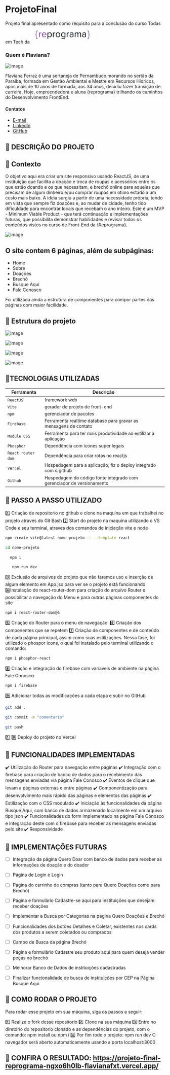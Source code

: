 # ProjetoFinal 

Projeto final apresentado como requisito para a conclusão do curso Todas em Tech da <img src="src/assets/reprograma-fundos-claros.png" alt="logo reprograma" width="200">

### Quem é Flaviana?

![image](https://github.com/FlavianaFXT/ProjetoFinal-reprograma/assets/113718720/1e13d5e7-b1b4-4701-a689-ec293ec77ea1)


Flaviana Ferraz é uma sertaneja de Pernambuco morando no sertão da Paraiba, formada em Gestão Ambiental e Mestre em Recursos Hídricos, após mais de 10 anos de formada, aos 34 anos, decidiu fazer transição de carreira. Hoje, empreendedora e aluna {reprograma} trilhando os caminhos do Desenvolvimento FrontEnd.

#### Contatos

- [E-mail](flaviferraz@yahoo.com.br)
- [LinkedIn](https://www.linkedin.com/in/flaviana-ferraz-frontend)
- [GitHub](https://github.com/flavianafxt)


## 🧠 DESCRIÇÃO DO PROJETO

## 🧠 Contexto

O objetivo aqui era criar um site responsivo usando ReactJS, de uma instituição que facilita a doação e troca de roupas e acessórios entre os que estão doando e os que necessitam, e brechó online para aqueles que precisam de algum dinheiro e/ou comprar roupas em otimo estado a um custo mais baixo.
  A ideia surgiu a partir de uma necessidade própria, tendo em vista que sempre fiz doações e, ao mudar de cidade, tenho tido dificuldade para encontrar locais que recebam o ano inteiro.
  Este é um MVP - Minimum Viable Product - que terá continuação e implementações futuras, que possibilita demonstrar habilidades e revisar todos os conteúdos vistos no curso de Front-End da {Reprograma}.

![image](https://github.com/FlavianaFXT/ProjetoFinal-reprograma/assets/113718720/c431a970-e853-4c5d-92e6-c4a53c9919ce)

## O site contem 6 páginas, além de subpáginas:

* Home
* Sobre
* Doações
* Brechó
* Busque Aqui
* Fale Conosco

Foi utilizada ainda a estrutura de componentes para compor partes das páginas com maior facilidade.

## 🧠 Estrutura do projeto


![image](https://github.com/FlavianaFXT/ProjetoFinal-reprograma/assets/113718720/7e4d2534-e0d0-4ab7-a079-f2d60cbefa0f)

![image](https://github.com/FlavianaFXT/ProjetoFinal-reprograma/assets/113718720/53c29ff7-1137-472f-9caa-1b95345f4b2f)

![image](https://github.com/FlavianaFXT/ProjetoFinal-reprograma/assets/113718720/132d0c9b-7ebf-46fb-9d78-72f3b53fd4d0)

![image](https://github.com/FlavianaFXT/ProjetoFinal-reprograma/assets/113718720/c98f1294-6a58-4dc0-8f1e-a923ece4dfbe)


## 🧠TECNOLOGIAS UTILIZADAS
| Ferramenta | Descrição |
| --- | --- |
| `ReactJS` | framework web|
| `Vite` | gerador de projeto de front-end|
| `npm` | gerenciador de pacotes|
| `Firebase` | Ferramenta realtime database para gravar as mensagens de contato|
| `Module CSS` | Ferramenta para ter mais produtividade ao estilizar a aplicação|
| `Phosphor` | Dependência com icones super legais|
| `React router dom` | Dependência para criar rotas no reactjs|
| `Vercel` | Hospedagem para a aplicação, fiz o deploy integrado com o github|
| `Github` | Hospedagem do código fonte integrado com gerenciador de versionamento|
  

## 🧠 PASSO A PASSO UTILIZADO

1️⃣ Criação de repositorio no github e clone na maquina em que trabalhei no projeto através do Git Bash
2️⃣ Start do projeto na maquina utilizando o VS Code e seu terminal, atraves dos comandos de iniciação vite e node
 
  ```bash
  npm create vite@latest nome-projeto -- --template react
  ```
   ```bash
  cd nome-projeto
   ```
  ```bash
    npm i
  ```
  ```bash
     npm run dev
  ```
  
3️⃣ Exclusão de arquivos do projeto que não faremos uso e inserção de algum elemento em App.jsx para ver se o projeto está funcionando
4️⃣Instalação do react-router-dom para criação do arquivo Router e possibilitar a navegação do Menu e para outras páginas componentes do site
   ```bash
   npm i react-router-dom@6
   ``` 
5️⃣ Criação do Router para o menu de navegação.
6️⃣ Criação dos componentes que se repetem 
7️⃣ Criação de componentes e de conteúdo de cada página principal, assim como suas estilizações. Nessa fase, foi utilizado o phospor icons, o qual foi instalado pelo terminal utilizando o comando:
   ```bash
   npm i phosphor-react
   ```
  
8️⃣ Criação e integração do firebase com variaveis de ambiente na página Fale Conosco
 ```bash
 npm i firebase
```
  
9️⃣ Adicionar todas as modificações a cada etapa e subir no GitHub
 ```bash
 git add .
 ```
 ```bash
 git commit -m "comentario"
```
 ```bash
 git push
```

1️⃣ 0️⃣ Deploy do projeto no Vercel


## 🧠 FUNCIONALIDADES IMPLEMENTADAS
✔️ Utilização do Router para navegação entre páginas
✔️ Integração com o firebase para criação de banco de dados para o recebimento das mensagens enviadas via página Fale Conosco
✔️ Eventos de clique que levam a páginas externas e entre páginas
✔️ Componentização para desenvolvimento mais rápido das páginas e elementos das páginas
✔️ Estilização com o CSS modulado
✔️ Iniciação às funcionalidades da página Busque Aqui, com banco de dados armazenado localmente em um arquivo  tipo json
✔️ Funcionalidades do form implementado na página Fale Conosco e integração deste com o firebase para receber as mensagens enviadas pelo site
✔️ Responsividade

## 🧠 IMPLEMENTAÇÕES FUTURAS
- [ ] Integração da página Quero Doar com banco de dados para receber as informações de doação e do doador
- [ ] Página de Login e Login
- [ ] Página do carrinho de compras (tanto para Quero Doações como para Brechó)
- [ ] Página e formulário Cadastre-se aqui para instituições que desejam receber doações
- [ ] Implementar a Busca por Categorias na pagina Quero Doações e Brechó
- [ ] Funcionalidades dos botões Detalhes e Coletar, existentes nos cards dos produtos a serem coletados ou comprados
- [ ] Campo de Busca da página Brechó
- [ ] Página e formulário Cadastre seu produto aqui para quem deseja vender peças no brechó
- [ ] Melhorar Banco de Dados de instituições cadastradas
- [ ] Finalizar funcionalidade de busca de instituições por CEP na Página Busque Aqui


## 🧠 COMO RODAR O PROJETO

Para rodar esse projeto em sua máquina, siga os passos a seguir:

1️⃣ Realize o fork desse repositorio
2️⃣ Clone na sua máquina
3️⃣ Entre no diretório do repositorio clonado e as dependências do projeto, com o comando:
                                           npm install ou npm i
4️⃣ Por fim rode o projeto:
                           npm run dev
O navegador será aberto automaticamente usando a porta localhost:3000 
  
## 🧠 CONFIRA O RESULTADO: https://projeto-final-reprograma-ngxo6h0lb-flavianafxt.vercel.app/


  


